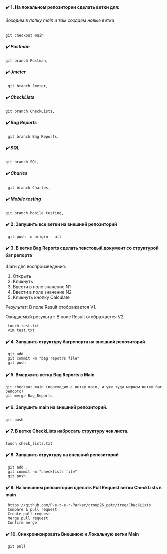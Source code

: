#### :heavy_check_mark: 1. На локальном репозитории сделать ветки для:
###### Зоходим в папку main и там создаем новые ветки 
	git checkout main
 ##### :heavy_check_mark: Postman      
 	git branch Postman,  
 ##### :heavy_check_mark: Jmeter        
 	 git branch Jmeter,         
 ##### :heavy_check_mark: CheckLists     
 	git branch CheckLists,    
 ##### :heavy_check_mark: Bag Reports   
 	 git branch Bag Reports,  
 ##### :heavy_check_mark: SQL            
 	git branch SQL,            
 ##### :heavy_check_mark: Charles       
 	 git branch Charles,         
 ##### :heavy_check_mark: Mobile testing   
 	git branch Mobile testing,  

#### :heavy_check_mark: 2. Запушить все ветки на внешний репозиторий  
	 git push -u origin --all
#### :heavy_check_mark: 3. В ветке Bag Reports сделать текстовый документ со структурой баг репорта
 Шаги для воспроизведения:
 1. Открыть
 2. Кликнуть
 3. Ввести в поле значение N1
 4. Ввести в поле значение N2
 5. Кликнуть кнопку Calculate

Результат:
В поле Result отображается V1.

Ожидаемый результат:
В поле Result отображается V2.
		 
	 touch test.txt
	 vim test.txt


#### :heavy_check_mark: 4. Запушить структуру багрепорта на внешний репозиторий 
	 git add .
	 git commit -m "bag repotrs file"
	 git push
#### :heavy_check_mark: 5. Вмержить ветку Bag Reports в Main 
	git checkout main (переходим в ветку main, и уже туда мержем ветку баг репортс)
	git merge Bag_Reports
#### :heavy_check_mark: 6. Запушить main на внешний репозиторий. 
	git push
#### :heavy_check_mark: 7. В ветке CheckLists набросать структуру чек листа. 
	touch check_lists.txt
#### :heavy_check_mark: 8. Запушить структуру на внешний репозиторий
	 git add .
	 git commit -m "checklists file"
	 git push
#### :heavy_check_mark: 9. На внешнем репозитории сделать Pull Request ветки CheckLists в main
	 https://github.com/P-e-t-e-r-Parker/group26_petr/tree/CheckLists
	 Compare & pull request
	 Create pull request
	 Merge pull request
   	 Confirm merge
#### :heavy_check_mark: 10. Синхронизировать Внешнюю и Локальную ветки Main	
	 git pull	
